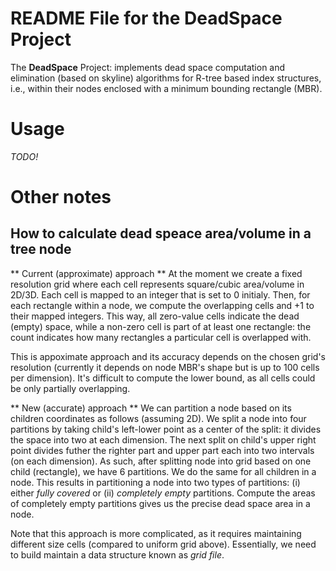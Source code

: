 # README File for the DeadSpace Project #

The **DeadSpace** Project: implements dead space computation and elimination (based on skyline) algorithms for R-tree based index structures, i.e., within their nodes enclosed with a minimum bounding rectangle (MBR). 

# Usage #

*TODO!*

# Other notes #

## How to calculate dead speace area/volume in a tree node ##

** Current (approximate) approach **
At the moment we create a fixed resolution grid where each cell represents square/cubic area/volume in 2D/3D. Each cell is mapped to an integer that is set to 0 initialy. Then, for each rectangle within a node, we compute the overlapping cells and +1 to their mapped integers. This way, all zero-value cells indicate the dead (empty) space, while a non-zero cell is part of at least one rectangle: the count indicates how many rectangles a particular cell is overlapped with.

This is appoximate approach and its accuracy depends on the chosen grid's resolution (currently it depends on node MBR's shape but is up to 100 cells per dimension). It's difficult to compute the lower bound, as all cells could be only partially overlapping.

** New (accurate) approach **
We can partition a node based on its children coordinates as follows (assuming 2D). We split a node into four partitions by taking child's left-lower point as a center of the split: it divides the space into two at each dimension. The next split on child's upper right point divides futher the righter part and upper part each into two intervals (on each dimension). As such, after splitting node into grid based on one child (rectangle), we have 6 partitions. We do the same for all children in a node. This results in partitioning a node into two types of partitions: (i) either _fully covered_ or (ii) _completely empty_ partitions. Compute the areas of completely empty partitions gives us the precise dead space area in a node.
  
Note that this approach is more complicated, as it requires maintaining different size cells (compared to uniform grid above). Essentially, we need to build maintain a data structure known as _grid file_.

